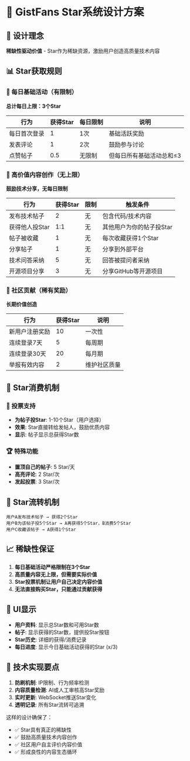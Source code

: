 # 🌟 GistFans Star系统设计方案

## 🎯 设计理念

**稀缺性驱动价值** - Star作为稀缺资源，激励用户创造高质量技术内容

## 📊 Star获取规则

### 🔹 每日基础活动（有限制）
**总计每日上限：3个Star**

| 行为 | 获得Star | 每日限制 | 说明 |
|------|----------|----------|------|
| 每日首次登录 | 1 | 1次 | 基础活跃奖励 |
| 发表评论 | 1 | 2次 | 鼓励参与讨论 |
| 点赞帖子 | 0.5 | 无限制 | 但每日所有基础活动总和≤3 |

### 🔸 高价值内容创作（无上限）
**鼓励技术分享，无每日限制**

| 行为 | 获得Star | 限制 | 触发条件 |
|------|----------|------|----------|
| 发布技术帖子 | 2 | 无 | 包含代码/技术内容 |
| 获得他人投Star | 1:1 | 无 | 其他用户为你的帖子投Star |
| 帖子被收藏 | 1 | 无 | 每次收藏获得1个Star |
| 分享帖子 | 1 | 无 | 分享到外部平台 |
| 技术问答采纳 | 5 | 无 | 回答被提问者采纳 |
| 开源项目分享 | 3 | 无 | 分享GitHub等开源项目 |

### 🔺 社区贡献（稀有奖励）
**长期价值创造**

| 行为 | 获得Star | 说明 |
|------|----------|------|
| 新用户注册奖励 | 10 | 一次性 |
| 连续登录7天 | 5 | 每周期 |
| 连续登录30天 | 20 | 每月期 |
| 举报有效内容 | 2 | 维护社区质量 |

## 💎 Star消费机制

### 🎯 投票支持
- **为帖子投Star**: 1-10个Star（用户选择）
- **效果**: Star直接转给发帖人，鼓励优质内容
- **显示**: 帖子显示总获得Star数

### 🏆 特殊功能
- **置顶自己的帖子**: 5 Star/天
- **高亮评论**: 2 Star/次
- **发起投票**: 3 Star/次

## 🔄 Star流转机制

```
用户A发布技术帖子 → 获得2个Star
用户B为该帖子投5个Star → A再获得5个Star，B消费5个Star
用户C收藏该帖子 → A获得1个Star
```

## 📈 稀缺性保证

1. **每日基础活动严格限制在3个Star**
2. **高质量内容无上限，但需要实际价值**
3. **Star投票机制让用户自己决定内容价值**
4. **无法直接购买Star，只能通过贡献获得**

## 🎨 UI显示

- **用户资料**: 显示总Star数和可用Star数
- **帖子**: 显示获得的Star数，提供投Star按钮
- **Star历史**: 详细的获得/消费记录
- **每日进度**: 显示今日基础活动获得的Star (x/3)

## 🔧 技术实现要点

1. **防刷机制**: IP限制、行为频率检测
2. **内容质量检测**: AI或人工审核高Star奖励
3. **实时更新**: WebSocket推送Star变化
4. **透明记录**: 所有Star流转可追溯

这样的设计确保了：
- ✅ Star具有真正的稀缺性
- ✅ 鼓励高质量技术内容创作
- ✅ 社区用户自主评价内容价值
- ✅ 形成良性的内容生态循环 